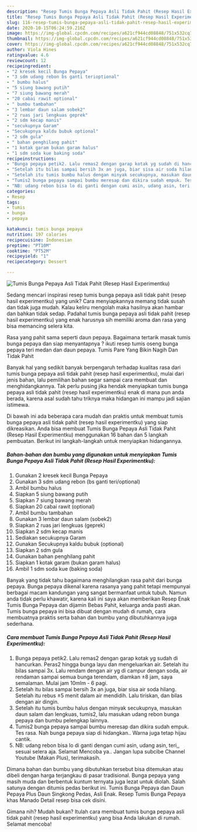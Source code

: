 ```yaml
---
description: "Resep Tumis Bunga Pepaya Asli Tidak Pahit (Resep Hasil Experimentku), Enak"
title: "Resep Tumis Bunga Pepaya Asli Tidak Pahit (Resep Hasil Experimentku), Enak"
slug: 116-resep-tumis-bunga-pepaya-asli-tidak-pahit-resep-hasil-experimentku-enak
date: 2020-10-15T06:24:59.216Z
image: https://img-global.cpcdn.com/recipes/a621cf944cd08848/751x532cq70/tumis-bunga-pepaya-asli-tidak-pahit-resep-hasil-experimentku-foto-resep-utama.jpg
thumbnail: https://img-global.cpcdn.com/recipes/a621cf944cd08848/751x532cq70/tumis-bunga-pepaya-asli-tidak-pahit-resep-hasil-experimentku-foto-resep-utama.jpg
cover: https://img-global.cpcdn.com/recipes/a621cf944cd08848/751x532cq70/tumis-bunga-pepaya-asli-tidak-pahit-resep-hasil-experimentku-foto-resep-utama.jpg
author: Viola Hines
ratingvalue: 4.6
reviewcount: 12
recipeingredient:
- "2 kresek kecil Bunga Pepaya"
- "3 sdm udang rebon bs ganti terioptional"
- " bumbu halus"
- "5 siung bawang putih"
- "7 siung bawang merah"
- "20 cabai rawit optional"
- " bumbu tambahan"
- "3 lembar daun salam sobek2"
- "2 ruas jari lengkuas geprek"
- "2 sdm kecap manis"
- "secukupnya Garam"
- "Secukupnya kaldu bubuk optional"
- "2 sdm gula"
- " bahan penghilang pahit"
- "1 kotak garam bukan garam halus"
- "1 sdm soda kue baking soda"
recipeinstructions:
- "Bunga pepaya petik2. Lalu remas2 dengan garap kotak yg sudah di hancurkan. Peras2 hingga bunga layu dan mengeluarkan air. Setelah itu bilas sampai 3x. Lalu rendam dengan air yg di campur dengan soda, air rendaman sampai semua bunga terendam, diamkan ±8 jam, saya semalaman. Mulai jam 10mlm - 6 pagi."
- "Setelah itu bilas sampai bersih 3x an juga, biar sisa air soda hilang. Setelah itu rebus ±5 menit dalam air mendidih. Lalu tiriskan, dan bilas dengan air dingin."
- "Setelah itu tumis bumbu halus dengan minyak secukupnya, masukan daun salam dan lengkuas, tumis2, lalu masukan udang rebon bunga pepaya dan bumbu pelengkap lainnya."
- "Tumis2 bunga pepaya sampai bumbu meresap dan dikira sudah empuk. Tes rasa. Nah bunga pepaya siap di hidangkan.. Warna juga tetap hijau cantik."
- "NB: udang rebon bisa lo di ganti dengan cumi asin, udang asin, teri,, sesuai selera aja. Selamat Mencoba ya.. Jangan lupa subcibe Channel Youtube (Makan Plus), terimakasih."
categories:
- Resep
tags:
- tumis
- bunga
- pepaya

katakunci: tumis bunga pepaya 
nutrition: 197 calories
recipecuisine: Indonesian
preptime: "PT10M"
cooktime: "PT52M"
recipeyield: "1"
recipecategory: Dessert

---
```



![Tumis Bunga Pepaya Asli Tidak Pahit (Resep Hasil Experimentku)](https://img-global.cpcdn.com/recipes/a621cf944cd08848/751x532cq70/tumis-bunga-pepaya-asli-tidak-pahit-resep-hasil-experimentku-foto-resep-utama.jpg)

Sedang mencari inspirasi resep tumis bunga pepaya asli tidak pahit (resep hasil experimentku) yang unik? Cara menyiapkannya memang tidak susah dan tidak juga mudah. Kalau keliru mengolah maka hasilnya akan hambar dan bahkan tidak sedap. Padahal tumis bunga pepaya asli tidak pahit (resep hasil experimentku) yang enak harusnya sih memiliki aroma dan rasa yang bisa memancing selera kita.

Rasa yang pahit sama seperti daun pepaya. Bagaimana tertarik masak tumis bunga pepaya dan siap menyantapnya ? ikuti resep tumis oseng bunga pepaya teri medan dan daun pepaya. Tumis Pare Yang Bikin Nagih Dan Tidak Pahit

Banyak hal yang sedikit banyak berpengaruh terhadap kualitas rasa dari tumis bunga pepaya asli tidak pahit (resep hasil experimentku), mulai dari jenis bahan, lalu pemilihan bahan segar sampai cara membuat dan menghidangkannya. Tak perlu pusing jika hendak menyiapkan tumis bunga pepaya asli tidak pahit (resep hasil experimentku) enak di mana pun anda berada, karena asal sudah tahu triknya maka hidangan ini mampu jadi sajian istimewa.


Di bawah ini ada beberapa cara mudah dan praktis untuk membuat tumis bunga pepaya asli tidak pahit (resep hasil experimentku) yang siap dikreasikan. Anda bisa membuat Tumis Bunga Pepaya Asli Tidak Pahit (Resep Hasil Experimentku) menggunakan 16 bahan dan 5 langkah pembuatan. Berikut ini langkah-langkah untuk menyiapkan hidangannya.

<!--inarticleads1-->

##### Bahan-bahan dan bumbu yang digunakan untuk menyiapkan Tumis Bunga Pepaya Asli Tidak Pahit (Resep Hasil Experimentku):

1. Gunakan 2 kresek kecil Bunga Pepaya
1. Gunakan 3 sdm udang rebon (bs ganti teri/optional)
1. Ambil  bumbu halus
1. Siapkan 5 siung bawang putih
1. Siapkan 7 siung bawang merah
1. Siapkan 20 cabai rawit (optional)
1. Ambil  bumbu tambahan
1. Gunakan 3 lembar daun salam (sobek2)
1. Siapkan 2 ruas jari lengkuas (geprek)
1. Siapkan 2 sdm kecap manis
1. Sediakan secukupnya Garam
1. Gunakan Secukupnya kaldu bubuk (optional)
1. Siapkan 2 sdm gula
1. Gunakan  bahan penghilang pahit
1. Siapkan 1 kotak garam (bukan garam halus)
1. Ambil 1 sdm soda kue (baking soda)


Banyak yang tidak tahu bagaimana menghilangkan rasa pahit dari bunga pepaya. Bunga pepaya dikenal karena rasanya yang pahit tetapi mempunyai berbagai macam kandungan yang sangat bermanfaat untuk tubuh. Namun anda tidak perlu khawatir, karena kali ini saya akan memberikan Resep Enak Tumis Bunga Pepaya dan dijamin Bebas Pahit, keluarga anda pasti akan. Tumis bunga pepaya ini bisa dibuat dengan mudah di rumah, cara membuatnya praktis serta bahan dan bumbu yang dibutuhkannya juga sederhana. 

<!--inarticleads2-->

##### Cara membuat Tumis Bunga Pepaya Asli Tidak Pahit (Resep Hasil Experimentku):

1. Bunga pepaya petik2. Lalu remas2 dengan garap kotak yg sudah di hancurkan. Peras2 hingga bunga layu dan mengeluarkan air. Setelah itu bilas sampai 3x. Lalu rendam dengan air yg di campur dengan soda, air rendaman sampai semua bunga terendam, diamkan ±8 jam, saya semalaman. Mulai jam 10mlm - 6 pagi.
1. Setelah itu bilas sampai bersih 3x an juga, biar sisa air soda hilang. Setelah itu rebus ±5 menit dalam air mendidih. Lalu tiriskan, dan bilas dengan air dingin.
1. Setelah itu tumis bumbu halus dengan minyak secukupnya, masukan daun salam dan lengkuas, tumis2, lalu masukan udang rebon bunga pepaya dan bumbu pelengkap lainnya.
1. Tumis2 bunga pepaya sampai bumbu meresap dan dikira sudah empuk. Tes rasa. Nah bunga pepaya siap di hidangkan.. Warna juga tetap hijau cantik.
1. NB: udang rebon bisa lo di ganti dengan cumi asin, udang asin, teri,, sesuai selera aja. Selamat Mencoba ya.. Jangan lupa subcibe Channel Youtube (Makan Plus), terimakasih.


Dimana bahan dan bumbu yang dibutuhkan tersebut bisa ditemukan atau dibeli dengan harga terjangkau di pasar tradisional. Bunga pepaya yang masih muda dan berbentuk kuntum ternyata juga lezat untuk diolah. Salah satunya dengan ditumis pedas berikut ini. Tumis Bunga Pepaya dan Daun Pepaya Plus Daun Singkong Pedas, Asli Enak. Resep Tumis Bunga Pepaya khas Manado Detail resep bisa cek disini. 

Gimana nih? Mudah bukan? Itulah cara membuat tumis bunga pepaya asli tidak pahit (resep hasil experimentku) yang bisa Anda lakukan di rumah. Selamat mencoba!
